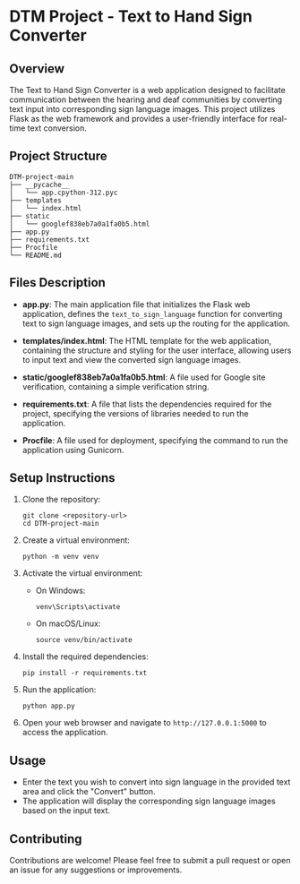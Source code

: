 # DTM Project - Text to Hand Sign Converter

## Overview
The Text to Hand Sign Converter is a web application designed to facilitate communication between the hearing and deaf communities by converting text input into corresponding sign language images. This project utilizes Flask as the web framework and provides a user-friendly interface for real-time text conversion.

## Project Structure
```
DTM-project-main
├── __pycache__
│   └── app.cpython-312.pyc
├── templates
│   └── index.html
├── static
│   └── googlef838eb7a0a1fa0b5.html
├── app.py
├── requirements.txt
├── Procfile
└── README.md
```

## Files Description
- **app.py**: The main application file that initializes the Flask web application, defines the `text_to_sign_language` function for converting text to sign language images, and sets up the routing for the application.
  
- **templates/index.html**: The HTML template for the web application, containing the structure and styling for the user interface, allowing users to input text and view the converted sign language images.

- **static/googlef838eb7a0a1fa0b5.html**: A file used for Google site verification, containing a simple verification string.

- **requirements.txt**: A file that lists the dependencies required for the project, specifying the versions of libraries needed to run the application.

- **Procfile**: A file used for deployment, specifying the command to run the application using Gunicorn.

## Setup Instructions
1. Clone the repository:
   ```
   git clone <repository-url>
   cd DTM-project-main
   ```

2. Create a virtual environment:
   ```
   python -m venv venv
   ```

3. Activate the virtual environment:
   - On Windows:
     ```
     venv\Scripts\activate
     ```
   - On macOS/Linux:
     ```
     source venv/bin/activate
     ```

4. Install the required dependencies:
   ```
   pip install -r requirements.txt
   ```

5. Run the application:
   ```
   python app.py
   ```

6. Open your web browser and navigate to `http://127.0.0.1:5000` to access the application.

## Usage
- Enter the text you wish to convert into sign language in the provided text area and click the "Convert" button.
- The application will display the corresponding sign language images based on the input text.

## Contributing
Contributions are welcome! Please feel free to submit a pull request or open an issue for any suggestions or improvements.
